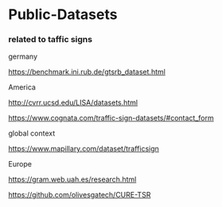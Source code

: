 # Public-Datasets

### related to taffic signs


germany 

https://benchmark.ini.rub.de/gtsrb_dataset.html

America

http://cvrr.ucsd.edu/LISA/datasets.html

https://www.cognata.com/traffic-sign-datasets/#contact_form

global context

https://www.mapillary.com/dataset/trafficsign

Europe

https://gram.web.uah.es/research.html

https://github.com/olivesgatech/CURE-TSR


